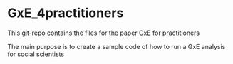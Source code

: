 # GxE_4practitioners
This git-repo contains the files for the paper GxE for practitioners

The main purpose is to create a sample code of how to run a GxE analysis for social scientists

